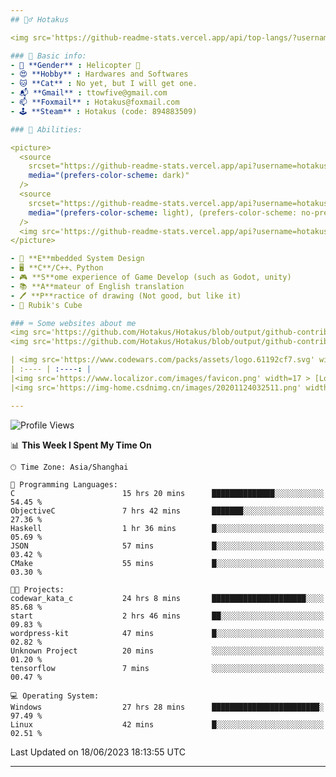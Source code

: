 ```yaml
---
## 🕵️‍♂️ Hotakus 

<img src='https://github-readme-stats.vercel.app/api/top-langs/?username=hotakus&layout=compact&theme=calm&border_radius=10#gh-dark-mode-only' width=350  align='right'>

### 📰 Basic info:
- 👬 **Gender** : Helicopter 🚁
- 😍 **Hobby** : Hardwares and Softwares
- 🐱 **Cat** : No yet, but I will get one.
- 📬 **Gmail** : ttowfive@gmail.com
- 📫 **Foxmail** : Hotakus@foxmail.com
- 🕹 **Steam** : Hotakus (code: 894883509)

### 💪 Abilities:

<picture>
  <source
    srcset="https://github-readme-stats.vercel.app/api?username=hotakus&show_icons=true&theme=calm&border_radius=10"
    media="(prefers-color-scheme: dark)"
  />
  <source
    srcset="https://github-readme-stats.vercel.app/api?username=hotakus&show_icons=true&theme=default&border_radius=10"
    media="(prefers-color-scheme: light), (prefers-color-scheme: no-preference)"
  />
  <img src='https://github-readme-stats.vercel.app/api?username=hotakus&show_icons=true&theme=calm&border_radius=10' width=350 align='right'>
</picture>

- 🔌 **E**mbedded System Design
- 🖥 **C**/C++、Python
- 🎮 **S**ome experience of Game Develop (such as Godot, unity)
- 📚 **A**mateur of English translation 
- 🖊 **P**ractice of drawing (Not good, but like it) 
- 🎲 Rubik's Cube

### ⌨ Some websites about me
<img src='https://github.com/Hotakus/Hotakus/blob/output/github-contribution-grid-snake-dark.svg#gh-dark-mode-only' width=450 align='right'>
<img src='https://github.com/Hotakus/Hotakus/blob/output/github-contribution-grid-snake.svg#gh-light-mode-only' width=450 align='right'>

| <img src='https://www.codewars.com/packs/assets/logo.61192cf7.svg' width=15 > [CodeWars](https://www.codewars.com/users/Hotakus) |<img src='https://www.codewars.com/users/Hotakus/badges/micro' width=150 >|  
| :---- | :----: | 
|<img src='https://www.localizor.com/images/favicon.png' width=17 > [Localizor](https://www.codewars.com/users/Hotakus)| <img src='https://www.localizor.com/images/localizor-logo.png' width=100 > |
|<img src='https://img-home.csdnimg.cn/images/20201124032511.png' width=30 > [CSDN](https://blog.csdn.net/qq_26106317?spm=1010.2135.3001.5421)|<img width=16 src="https://img-home.csdnimg.cn/images/20210108035947.gif"> <img src="https://csdnimg.cn/identity/blog4.png" width=16>|

---
```


<!--START_SECTION:waka-->
![Profile Views](http://img.shields.io/badge/Profile%20Views-52-blue)

📊 **This Week I Spent My Time On** 

```text
🕑︎ Time Zone: Asia/Shanghai

💬 Programming Languages: 
C                        15 hrs 20 mins      ██████████████░░░░░░░░░░░   54.45 % 
ObjectiveC               7 hrs 42 mins       ███████░░░░░░░░░░░░░░░░░░   27.36 % 
Haskell                  1 hr 36 mins        █░░░░░░░░░░░░░░░░░░░░░░░░   05.69 % 
JSON                     57 mins             █░░░░░░░░░░░░░░░░░░░░░░░░   03.42 % 
CMake                    55 mins             █░░░░░░░░░░░░░░░░░░░░░░░░   03.30 % 

🐱‍💻 Projects: 
codewar_kata_c           24 hrs 8 mins       █████████████████████░░░░   85.68 % 
start                    2 hrs 46 mins       ██░░░░░░░░░░░░░░░░░░░░░░░   09.83 % 
wordpress-kit            47 mins             █░░░░░░░░░░░░░░░░░░░░░░░░   02.82 % 
Unknown Project          20 mins             ░░░░░░░░░░░░░░░░░░░░░░░░░   01.20 % 
tensorflow               7 mins              ░░░░░░░░░░░░░░░░░░░░░░░░░   00.47 % 

💻 Operating System: 
Windows                  27 hrs 28 mins      ████████████████████████░   97.49 % 
Linux                    42 mins             █░░░░░░░░░░░░░░░░░░░░░░░░   02.51 % 
```


 Last Updated on 18/06/2023 18:13:55 UTC
<!--END_SECTION:waka-->

---

